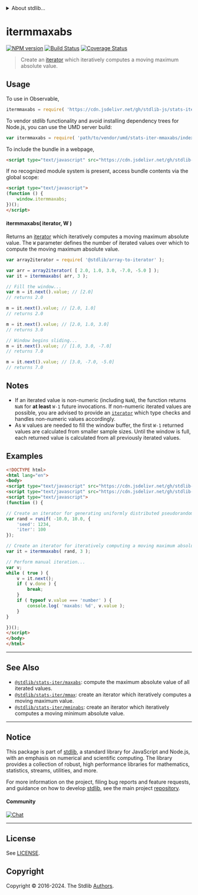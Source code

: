 <!--

@license Apache-2.0

Copyright (c) 2019 The Stdlib Authors.

Licensed under the Apache License, Version 2.0 (the "License");
you may not use this file except in compliance with the License.
You may obtain a copy of the License at

   http://www.apache.org/licenses/LICENSE-2.0

Unless required by applicable law or agreed to in writing, software
distributed under the License is distributed on an "AS IS" BASIS,
WITHOUT WARRANTIES OR CONDITIONS OF ANY KIND, either express or implied.
See the License for the specific language governing permissions and
limitations under the License.

-->


<details>
  <summary>
    About stdlib...
  </summary>
  <p>We believe in a future in which the web is a preferred environment for numerical computation. To help realize this future, we've built stdlib. stdlib is a standard library, with an emphasis on numerical and scientific computation, written in JavaScript (and C) for execution in browsers and in Node.js.</p>
  <p>The library is fully decomposable, being architected in such a way that you can swap out and mix and match APIs and functionality to cater to your exact preferences and use cases.</p>
  <p>When you use stdlib, you can be absolutely certain that you are using the most thorough, rigorous, well-written, studied, documented, tested, measured, and high-quality code out there.</p>
  <p>To join us in bringing numerical computing to the web, get started by checking us out on <a href="https://github.com/stdlib-js/stdlib">GitHub</a>, and please consider <a href="https://opencollective.com/stdlib">financially supporting stdlib</a>. We greatly appreciate your continued support!</p>
</details>

# itermmaxabs

[![NPM version][npm-image]][npm-url] [![Build Status][test-image]][test-url] [![Coverage Status][coverage-image]][coverage-url] <!-- [![dependencies][dependencies-image]][dependencies-url] -->

> Create an [iterator][mdn-iterator-protocol] which iteratively computes a moving maximum absolute value.

<section class="intro">

</section>

<!-- /.intro -->

<!-- Package usage documentation. -->



<section class="usage">

## Usage

To use in Observable,

```javascript
itermmaxabs = require( 'https://cdn.jsdelivr.net/gh/stdlib-js/stats-iter-mmaxabs@v0.2.0-umd/browser.js' )
```

To vendor stdlib functionality and avoid installing dependency trees for Node.js, you can use the UMD server build:

```javascript
var itermmaxabs = require( 'path/to/vendor/umd/stats-iter-mmaxabs/index.js' )
```

To include the bundle in a webpage,

```html
<script type="text/javascript" src="https://cdn.jsdelivr.net/gh/stdlib-js/stats-iter-mmaxabs@v0.2.0-umd/browser.js"></script>
```

If no recognized module system is present, access bundle contents via the global scope:

```html
<script type="text/javascript">
(function () {
    window.itermmaxabs;
})();
</script>
```

#### itermmaxabs( iterator, W )

Returns an [iterator][mdn-iterator-protocol] which iteratively computes a moving maximum absolute value. The `W` parameter defines the number of iterated values over which to compute the moving maximum absolute value.

```javascript
var array2iterator = require( '@stdlib/array-to-iterator' );

var arr = array2iterator( [ 2.0, 1.0, 3.0, -7.0, -5.0 ] );
var it = itermmaxabs( arr, 3 );

// Fill the window...
var m = it.next().value; // [2.0]
// returns 2.0

m = it.next().value; // [2.0, 1.0]
// returns 2.0

m = it.next().value; // [2.0, 1.0, 3.0]
// returns 3.0

// Window begins sliding...
m = it.next().value; // [1.0, 3.0, -7.0]
// returns 7.0

m = it.next().value; // [3.0, -7.0, -5.0]
// returns 7.0
```

</section>

<!-- /.usage -->

<!-- Package usage notes. Make sure to keep an empty line after the `section` element and another before the `/section` close. -->

<section class="notes">

## Notes

-   If an iterated value is non-numeric (including `NaN`), the function returns `NaN` for **at least** `W-1` future invocations. If non-numeric iterated values are possible, you are advised to provide an [`iterator`][mdn-iterator-protocol] which type checks and handles non-numeric values accordingly.
-   As `W` values are needed to fill the window buffer, the first `W-1` returned values are calculated from smaller sample sizes. Until the window is full, each returned value is calculated from all previously iterated values.

</section>

<!-- /.notes -->

<!-- Package usage examples. -->

<section class="examples">

## Examples

<!-- eslint no-undef: "error" -->

```html
<!DOCTYPE html>
<html lang="en">
<body>
<script type="text/javascript" src="https://cdn.jsdelivr.net/gh/stdlib-js/random-iter-uniform@umd/browser.js"></script>
<script type="text/javascript" src="https://cdn.jsdelivr.net/gh/stdlib-js/stats-iter-mmaxabs@v0.2.0-umd/browser.js"></script>
<script type="text/javascript">
(function () {

// Create an iterator for generating uniformly distributed pseudorandom numbers:
var rand = runif( -10.0, 10.0, {
    'seed': 1234,
    'iter': 100
});

// Create an iterator for iteratively computing a moving maximum absolute value:
var it = itermmaxabs( rand, 3 );

// Perform manual iteration...
var v;
while ( true ) {
    v = it.next();
    if ( v.done ) {
        break;
    }
    if ( typeof v.value === 'number' ) {
        console.log( 'maxabs: %d', v.value );
    }
}

})();
</script>
</body>
</html>
```

</section>

<!-- /.examples -->

<!-- Section to include cited references. If references are included, add a horizontal rule *before* the section. Make sure to keep an empty line after the `section` element and another before the `/section` close. -->

<section class="references">

</section>

<!-- /.references -->

<!-- Section for related `stdlib` packages. Do not manually edit this section, as it is automatically populated. -->

<section class="related">

* * *

## See Also

-   <span class="package-name">[`@stdlib/stats-iter/maxabs`][@stdlib/stats/iter/maxabs]</span><span class="delimiter">: </span><span class="description">compute the maximum absolute value of all iterated values.</span>
-   <span class="package-name">[`@stdlib/stats-iter/mmax`][@stdlib/stats/iter/mmax]</span><span class="delimiter">: </span><span class="description">create an iterator which iteratively computes a moving maximum value.</span>
-   <span class="package-name">[`@stdlib/stats-iter/mminabs`][@stdlib/stats/iter/mminabs]</span><span class="delimiter">: </span><span class="description">create an iterator which iteratively computes a moving minimum absolute value.</span>

</section>

<!-- /.related -->

<!-- Section for all links. Make sure to keep an empty line after the `section` element and another before the `/section` close. -->


<section class="main-repo" >

* * *

## Notice

This package is part of [stdlib][stdlib], a standard library for JavaScript and Node.js, with an emphasis on numerical and scientific computing. The library provides a collection of robust, high performance libraries for mathematics, statistics, streams, utilities, and more.

For more information on the project, filing bug reports and feature requests, and guidance on how to develop [stdlib][stdlib], see the main project [repository][stdlib].

#### Community

[![Chat][chat-image]][chat-url]

---

## License

See [LICENSE][stdlib-license].


## Copyright

Copyright &copy; 2016-2024. The Stdlib [Authors][stdlib-authors].

</section>

<!-- /.stdlib -->

<!-- Section for all links. Make sure to keep an empty line after the `section` element and another before the `/section` close. -->

<section class="links">

[npm-image]: http://img.shields.io/npm/v/@stdlib/stats-iter-mmaxabs.svg
[npm-url]: https://npmjs.org/package/@stdlib/stats-iter-mmaxabs

[test-image]: https://github.com/stdlib-js/stats-iter-mmaxabs/actions/workflows/test.yml/badge.svg?branch=v0.2.0
[test-url]: https://github.com/stdlib-js/stats-iter-mmaxabs/actions/workflows/test.yml?query=branch:v0.2.0

[coverage-image]: https://img.shields.io/codecov/c/github/stdlib-js/stats-iter-mmaxabs/main.svg
[coverage-url]: https://codecov.io/github/stdlib-js/stats-iter-mmaxabs?branch=main

<!--

[dependencies-image]: https://img.shields.io/david/stdlib-js/stats-iter-mmaxabs.svg
[dependencies-url]: https://david-dm.org/stdlib-js/stats-iter-mmaxabs/main

-->

[chat-image]: https://img.shields.io/gitter/room/stdlib-js/stdlib.svg
[chat-url]: https://app.gitter.im/#/room/#stdlib-js_stdlib:gitter.im

[stdlib]: https://github.com/stdlib-js/stdlib

[stdlib-authors]: https://github.com/stdlib-js/stdlib/graphs/contributors

[umd]: https://github.com/umdjs/umd
[es-module]: https://developer.mozilla.org/en-US/docs/Web/JavaScript/Guide/Modules

[deno-url]: https://github.com/stdlib-js/stats-iter-mmaxabs/tree/deno
[deno-readme]: https://github.com/stdlib-js/stats-iter-mmaxabs/blob/deno/README.md
[umd-url]: https://github.com/stdlib-js/stats-iter-mmaxabs/tree/umd
[umd-readme]: https://github.com/stdlib-js/stats-iter-mmaxabs/blob/umd/README.md
[esm-url]: https://github.com/stdlib-js/stats-iter-mmaxabs/tree/esm
[esm-readme]: https://github.com/stdlib-js/stats-iter-mmaxabs/blob/esm/README.md
[branches-url]: https://github.com/stdlib-js/stats-iter-mmaxabs/blob/main/branches.md

[stdlib-license]: https://raw.githubusercontent.com/stdlib-js/stats-iter-mmaxabs/main/LICENSE

[mdn-iterator-protocol]: https://developer.mozilla.org/en-US/docs/Web/JavaScript/Reference/Iteration_protocols#The_iterator_protocol

<!-- <related-links> -->

[@stdlib/stats/iter/maxabs]: https://github.com/stdlib-js/stats-iter-maxabs/tree/umd

[@stdlib/stats/iter/mmax]: https://github.com/stdlib-js/stats-iter-mmax/tree/umd

[@stdlib/stats/iter/mminabs]: https://github.com/stdlib-js/stats-iter-mminabs/tree/umd

<!-- </related-links> -->

</section>

<!-- /.links -->
